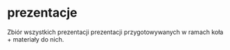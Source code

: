# prezentacje
Zbiór wszystkich prezentacji prezentacji przygotowywanych w ramach koła + materiały do nich. 
